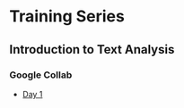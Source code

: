 # Training Series 

## Introduction to Text Analysis 

### Google Collab
- [Day 1](https://colab.research.google.com/drive/1RxcNLqLsAxl25CBdaRcdBtTFUKorCF1T?usp=sharing)


